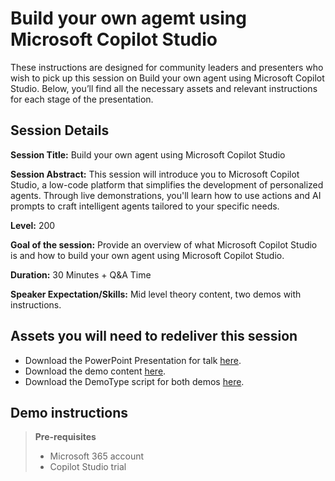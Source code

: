 # Build your own agemt using Microsoft Copilot Studio

These instructions are designed for community leaders and presenters who wish to pick up this session on Build your own agent using Microsoft Copilot Studio. Below, you’ll find all the necessary assets and relevant instructions for each stage of the presentation.

## Session Details

**Session Title:** Build your own agent using Microsoft Copilot Studio

**Session Abstract:** This session will introduce you to Microsoft Copilot Studio, a low-code platform that simplifies the development of personalized agents. Through live demonstrations, you'll learn how to use actions and AI prompts to craft intelligent agents tailored to your specific needs.

**Level:** 200

**Goal of the session:** Provide an overview of what Microsoft Copilot Studio is and how to build your own agent using Microsoft Copilot Studio.

**Duration:** 30 Minutes + Q&A Time

**Speaker Expectation/Skills:** Mid level theory content, two demos with instructions.

## Assets you will need to redeliver this session
* Download the PowerPoint Presentation for talk [here](./build.your.own.agent.with.microsoft.copilot.studio.pptx).
* Download the demo content [here](./../assets/build.your.own.agent.with.microsoft.copilot.studio.demoscript.docx).
* Download the DemoType script for both demos [here](./../assets/build-your-own-agent-with-microsoft-copilot-studio-demos.txt).

## Demo instructions
>**Pre-requisites**
>- Microsoft 365 account
>- Copilot Studio trial
